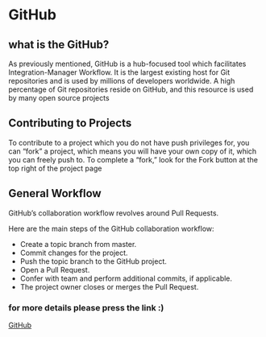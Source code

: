 #   GitHub
## what is the GitHub?
As previously mentioned, GitHub is a hub-focused tool which facilitates Integration-Manager Workflow. It is the largest existing host for Git repositories and is used by millions of developers worldwide. A high percentage of Git repositories reside on GitHub, and this resource is used by many open source projects

 ## Contributing to Projects
To contribute to a project which you do not have push privileges for, you can “fork” a project, which means you will have your own copy of it, which you can freely push to. To complete a “fork,” look for the Fork button at the top right of the project page

## General Workflow

GitHub’s collaboration workflow revolves around Pull Requests.

Here are the main steps of the GitHub collaboration workflow:

+ Create a topic branch from master.
+ Commit changes for the project.
+ Push the topic branch to the GitHub project.
+ Open a Pull Request.
+ Confer with team and perform additional commits, if applicable.
+ The project owner closes or merges the Pull Request.

### for more details please press the link :) 
[GitHub](https://blog.udemy.com/git-tutorial-a-comprehensive-guide/#7_2)